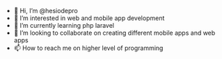 - 👋 Hi, I’m @hesiodepro
- 👀 I’m interested in web and mobile app development
- 🌱 I’m currently learning php laravel
- 💞️ I’m looking to collaborate on creating different mobile apps and web apps
- 📫 How to reach me on higher level of programming

<!---
hesiodepro/hesiodepro is a ✨ special ✨ repository because its `README.md` (this file) appears on your GitHub profile.
You can click the Preview link to take a look at your changes.
--->
